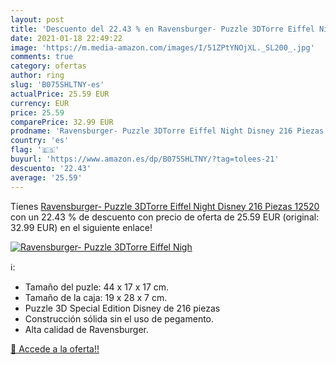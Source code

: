 ```yaml
---
layout: post
title: 'Descuento del 22.43 % en Ravensburger- Puzzle 3DTorre Eiffel Nigh'
date: 2021-01-18 22:49:22
image: 'https://m.media-amazon.com/images/I/51ZPtYNOjXL._SL200_.jpg'
comments: true
category: ofertas
author: ring
slug: 'B075SHLTNY-es'
actualPrice: 25.59 EUR
currency: EUR
price: 25.59
comparePrice: 32.99 EUR
prodname: 'Ravensburger- Puzzle 3DTorre Eiffel Night Disney 216 Piezas  12520 '
country: 'es'
flag: '🇪🇸'
buyurl: 'https://www.amazon.es/dp/B075SHLTNY/?tag=tolees-21'
descuento: '22.43'
average: '25.59'
---
```


Tienes [Ravensburger- Puzzle 3DTorre Eiffel Night Disney 216 Piezas  12520 ](https://www.amazon.es/dp/B075SHLTNY/?tag=tolees-21) con un 22.43 % de descuento con precio de oferta de 25.59 EUR (original: 32.99 EUR) en el siguiente enlace!

[![Ravensburger- Puzzle 3DTorre Eiffel Nigh](https://m.media-amazon.com/images/I/51ZPtYNOjXL._SL200_.jpg)](https://www.amazon.es/dp/B075SHLTNY/?tag=tolees-21)

ℹ️:

- Tamaño del puzle: 44 x 17 x 17 cm.
- Tamaño de la caja: 19 x 28 x 7 cm.
- Puzzle 3D Special Edition Disney de 216 piezas
- Construcción sólida sin el uso de pegamento.
- Alta calidad de Ravensburger.

[🛒 Accede a la oferta!!](https://www.amazon.es/dp/B075SHLTNY/?tag=tolees-21)
